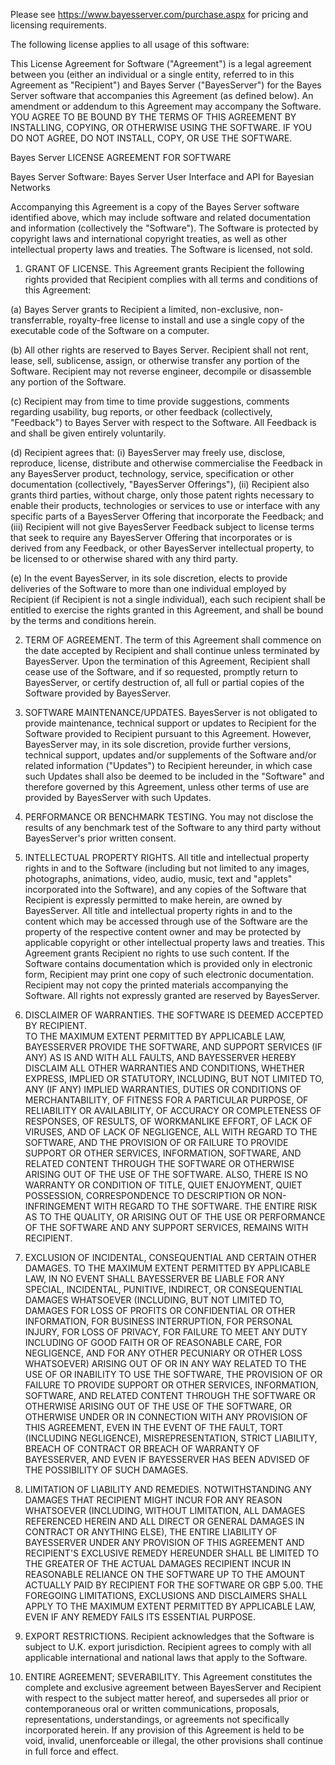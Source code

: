Please see https://www.bayesserver.com/purchase.aspx for pricing and licensing requirements.

The following license applies to all usage of this software:

This License Agreement for Software ("Agreement") is a legal agreement between you (either an individual or a single entity, referred to in this Agreement as "Recipient") and Bayes Server ("BayesServer") for the Bayes Server software that accompanies this Agreement (as defined below).  An amendment or addendum to this Agreement may accompany the Software.  YOU AGREE TO BE BOUND BY THE TERMS OF THIS AGREEMENT BY INSTALLING, COPYING, OR OTHERWISE USING THE SOFTWARE. IF YOU DO NOT AGREE, DO NOT INSTALL, COPY, OR USE THE SOFTWARE.

Bayes Server LICENSE AGREEMENT FOR SOFTWARE

Bayes Server Software: Bayes Server User Interface and API for Bayesian Networks

Accompanying this Agreement is a copy of the Bayes Server software identified above, which may include software and related documentation and information (collectively the "Software").  The Software is protected by copyright laws and international copyright treaties, as well as other intellectual property laws and treaties.  The Software is licensed, not sold.

1.  GRANT OF LICENSE.  This Agreement grants Recipient the following rights provided that Recipient complies with all terms and conditions of this Agreement:

  (a)  Bayes Server grants to Recipient a limited, non-exclusive, non-transferrable, royalty-free license to install and use a single copy of the executable code of the Software on a computer.

  (b)  All other rights are reserved to Bayes Server.  Recipient shall not rent, lease, sell, sublicense, assign, or otherwise transfer any portion of the Software.  Recipient may not reverse engineer, decompile or disassemble any portion of the Software.

  (c)  Recipient may from time to time provide suggestions, comments regarding usability, bug reports, or other feedback (collectively, "Feedback") to Bayes Server with respect to the Software.  All Feedback is and shall be given entirely voluntarily.

  (d)  Recipient agrees that:  (i) BayesServer may freely use, disclose, reproduce, license, distribute and otherwise commercialise the Feedback in any BayesServer product, technology, service, specification or other documentation (collectively, "BayesServer Offerings"), (ii) Recipient also grants third parties, without charge, only those patent rights necessary to enable their products, technologies or services to use or interface with any specific parts of a BayesServer Offering that incorporate the Feedback; and (iii) Recipient will not give BayesServer Feedback subject to license terms that seek to require any BayesServer Offering that incorporates or is derived from any Feedback, or other BayesServer intellectual property, to be licensed to or otherwise shared with any third party.

  (e)  In the event BayesServer, in its sole discretion, elects to provide deliveries of the Software to more than one individual employed by Recipient (if Recipient is not a single individual), each such recipient shall be entitled to exercise the rights granted in this Agreement, and shall be bound by the terms and conditions herein.

  
2.  TERM OF AGREEMENT.  The term of this Agreement shall commence on the date accepted by Recipient and shall continue unless terminated by BayesServer.  Upon the termination of this Agreement, Recipient shall cease use of the Software, and if so requested, promptly return to BayesServer, or certify destruction of, all full or partial copies of the Software provided by BayesServer.


3.  SOFTWARE MAINTENANCE/UPDATES.  BayesServer is not obligated to provide maintenance, technical support or updates to Recipient for the Software provided to Recipient pursuant to this Agreement.  However, BayesServer may, in its sole discretion, provide further versions, technical support, updates and/or supplements of the Software and/or related information ("Updates") to Recipient hereunder, in which case such Updates shall also be deemed to be included in the "Software" and therefore governed by this Agreement, unless other terms of use are provided by BayesServer with such Updates.

4.  PERFORMANCE OR BENCHMARK TESTING.  You may not disclose the results of any benchmark test of the Software to any third party without BayesServer's prior written consent.

5.  INTELLECTUAL PROPERTY RIGHTS. All title and intellectual property rights in and to the Software (including but not limited to any images, photographs, animations, video, audio, music, text and "applets" incorporated into the Software), and any copies of the Software that Recipient is expressly permitted to make herein, are owned by BayesServer.  All title and intellectual property rights in and to the content which may be accessed through use of the Software are the property of the respective content owner and may be protected by applicable copyright or other intellectual property laws and treaties.  This Agreement grants Recipient no rights to use such content.  If the Software contains documentation which is provided only in electronic form, Recipient may print one copy of such electronic documentation.  Recipient may not copy the printed materials accompanying the Software.  All rights not expressly granted are reserved by BayesServer.

6.  DISCLAIMER OF WARRANTIES.  THE SOFTWARE IS DEEMED ACCEPTED BY RECIPIENT.  
TO THE MAXIMUM EXTENT PERMITTED BY APPLICABLE LAW, BAYESSERVER PROVIDE THE SOFTWARE, AND SUPPORT SERVICES (IF ANY) AS IS AND WITH ALL FAULTS, AND BAYESSERVER HEREBY DISCLAIM ALL OTHER WARRANTIES AND CONDITIONS, WHETHER EXPRESS, IMPLIED OR STATUTORY, INCLUDING, BUT NOT LIMITED TO, ANY (IF ANY) IMPLIED WARRANTIES, DUTIES OR CONDITIONS OF MERCHANTABILITY, OF FITNESS FOR A PARTICULAR PURPOSE, OF RELIABILITY OR AVAILABILITY, OF ACCURACY OR COMPLETENESS OF RESPONSES, OF RESULTS, OF WORKMANLIKE EFFORT, OF LACK OF VIRUSES, AND OF LACK OF NEGLIGENCE, ALL WITH REGARD TO THE SOFTWARE, AND THE PROVISION OF OR FAILURE TO PROVIDE SUPPORT OR OTHER SERVICES, INFORMATION, SOFTWARE, AND RELATED CONTENT THROUGH THE SOFTWARE OR OTHERWISE ARISING OUT OF THE USE OF THE SOFTWARE.  ALSO, THERE IS NO WARRANTY OR CONDITION OF TITLE, QUIET ENJOYMENT, QUIET POSSESSION, CORRESPONDENCE TO DESCRIPTION OR NON-INFRINGEMENT WITH REGARD TO THE SOFTWARE.  THE ENTIRE RISK AS TO THE QUALITY, OR ARISING OUT OF THE USE OR PERFORMANCE OF THE SOFTWARE AND ANY SUPPORT SERVICES, REMAINS WITH RECIPIENT.

7.  EXCLUSION OF INCIDENTAL, CONSEQUENTIAL AND CERTAIN OTHER DAMAGES.  TO THE MAXIMUM EXTENT PERMITTED BY APPLICABLE LAW, IN NO EVENT SHALL BAYESSERVER BE LIABLE FOR ANY SPECIAL, INCIDENTAL, PUNITIVE, INDIRECT, OR CONSEQUENTIAL DAMAGES WHATSOEVER (INCLUDING, BUT NOT LIMITED TO, DAMAGES FOR LOSS OF PROFITS OR CONFIDENTIAL OR OTHER INFORMATION, FOR BUSINESS INTERRUPTION, FOR PERSONAL INJURY, FOR LOSS OF PRIVACY, FOR FAILURE TO MEET ANY DUTY INCLUDING OF GOOD FAITH OR OF REASONABLE CARE, FOR NEGLIGENCE, AND FOR ANY OTHER PECUNIARY OR OTHER LOSS WHATSOEVER) ARISING OUT OF OR IN ANY WAY RELATED TO THE USE OF OR INABILITY TO USE THE SOFTWARE, THE PROVISION OF OR FAILURE TO PROVIDE SUPPORT OR OTHER SERVICES, INFORMATION, SOFTWARE, AND RELATED CONTENT THROUGH THE SOFTWARE OR OTHERWISE ARISING OUT OF THE USE OF THE SOFTWARE, OR OTHERWISE UNDER OR IN CONNECTION WITH ANY PROVISION OF THIS AGREEMENT, EVEN IN THE EVENT OF THE FAULT, TORT (INCLUDING NEGLIGENCE), MISREPRESENTATION, STRICT LIABILITY, BREACH OF CONTRACT OR BREACH OF WARRANTY OF BAYESSERVER, AND EVEN IF BAYESSERVER HAS BEEN ADVISED OF THE POSSIBILITY OF SUCH DAMAGES.

8.  LIMITATION OF LIABILITY AND REMEDIES.  NOTWITHSTANDING ANY DAMAGES THAT RECIPIENT MIGHT INCUR FOR ANY REASON WHATSOEVER (INCLUDING, WITHOUT LIMITATION, ALL DAMAGES REFERENCED HEREIN AND ALL DIRECT OR GENERAL DAMAGES IN CONTRACT OR ANYTHING ELSE), THE ENTIRE LIABILITY OF BAYESSERVER UNDER ANY PROVISION OF THIS AGREEMENT AND RECIPIENT'S EXCLUSIVE REMEDY HEREUNDER SHALL BE LIMITED TO THE GREATER OF THE ACTUAL DAMAGES RECIPIENT INCUR IN REASONABLE RELIANCE ON THE SOFTWARE UP TO THE AMOUNT ACTUALLY PAID BY RECIPIENT FOR THE SOFTWARE OR GBP 5.00.  THE FOREGOING LIMITATIONS, EXCLUSIONS AND DISCLAIMERS SHALL APPLY TO THE MAXIMUM EXTENT PERMITTED BY APPLICABLE LAW, EVEN IF ANY REMEDY FAILS ITS ESSENTIAL PURPOSE.

9.  EXPORT RESTRICTIONS.  Recipient acknowledges that the Software is subject to U.K. export jurisdiction.  Recipient agrees to comply with all applicable international and national laws that apply to the Software.

10.  ENTIRE AGREEMENT; SEVERABILITY.  This Agreement constitutes the complete and exclusive agreement between BayesServer and Recipient with respect to the subject matter hereof, and supersedes all prior or contemporaneous oral or written communications, proposals, representations, understandings, or agreements not specifically incorporated herein.  If any provision of this Agreement is held to be void, invalid, unenforceable or illegal, the other provisions shall continue in full force and effect.

